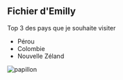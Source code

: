 ## Fichier d'Emilly

Top 3 des pays que je souhaite visiter
- Pérou
- Colombie
- Nouvelle Zéland


![papillon](https://images.freeimages.com/images/large-previews/a3c/butterfly-1-1342546.jpg)